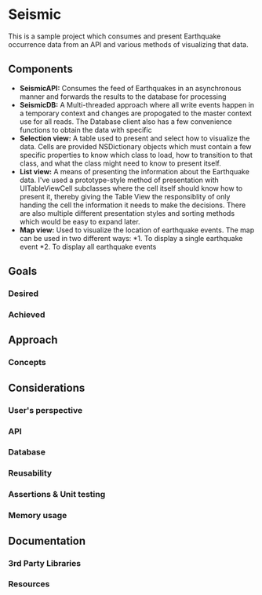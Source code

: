Seismic
=======

This is a sample project which consumes and present Earthquake occurrence data from an API and various methods of visualizing that data.


## Components
* **SeismicAPI:** Consumes the feed of Earthquakes in an asynchronous manner and forwards the results to the database for processing
* **SeismicDB:** A Multi-threaded approach where all write events happen in a temporary context and changes are propogated to the master context use for all reads. The Database client also has a few convenience functions to obtain the data with specific 
* **Selection view:** A table used to present and select how to visualize the data. Cells are provided NSDictionary objects which must contain a few specific properties to know which class to load, how to transition to that class, and what the class might need to know to present itself.
* **List view:** A means of presenting the information about the Earthquake data. I've used a prototype-style method of presentation with UITableViewCell subclasses where the cell itself should know how to present it, thereby giving the Table View the responsiblity of only handing the cell the information it needs to make the decisions. There are also multiple different presentation styles and sorting methods which would be easy to expand later.
* **Map view:** Used to visualize the location of earthquake events. The map can be used in two different ways:
*1. To display a single earthquake event
*2. To display all earthquake events

## Goals
### Desired
### Achieved

## Approach
### Concepts

## Considerations
### User's perspective
### API
### Database
### Reusability
### Assertions & Unit testing
### Memory usage


## Documentation
### 3rd Party Libraries
### Resources 